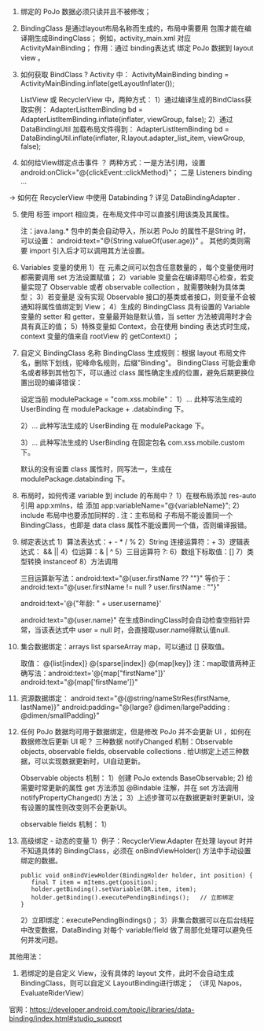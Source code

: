 1. 绑定的 PoJo 数据必须只读并且不被修改；

2. BindingClass 是通过layout布局名称而生成的，布局中需要用 <layout></layout> 包围才能在编译期生成BindingClass；
   例如，activity_main.xml 对应 ActivityMainBinding；
   作用：通过 binding表达式 绑定 PoJo 数据到 layout view 。

3. 如何获取 BindClass ?
   Activity 中： ActivityMainBinding binding = ActivityMainBinding.inflate(getLayoutInflater());

   ListView 或 RecyclerView 中，两种方式：
   1）通过编译生成的BindClass获取实例：
      AdapterListItemBinding bd = AdapterListItemBinding.inflate(inflater, viewGroup, false);
   2）通过 DataBindingUtil 加载布局文件得到：
      AdapterListItemBinding bd = DataBindingUtil.inflate(inflater,
                                               R.layout.adapter_list_item, viewGroup, false);

4. 如何给View绑定点击事件 ？
   两种方式：一是方法引用，设置 android:onClick="@{clickEvent::clickMethod}"；
            二是 Listeners binding ...

-> 如何在 RecyclerView 中使用 Databinding ?
   详见 DataBindingAdapter .

5. 使用 <import> 标签 import 相应类，在布局文件中可以直接引用该类及其属性。

   注：java.lang.* 包中的类会自动导入，所以若 PoJo 的属性不是String 时，可以设置： android:text="@{String.valueOf(user.age)}" 。
   其他的类则需要 import 引入后才可以调用其方法设置。

6. Variables 变量的使用
   1）在 <data></data> 元素之间可以包含任意数量的 <variable>，每个变量使用时都需要调用 set 方法设置赋值；
   2）variable 变量会在编译期尽心检查，若变量实现了 Observable 或者 observable collection ，就需要映射为具体类型；
   3）若变量是 没有实现 Observable 接口的基类或者接口，则变量不会被通知将属性值绑定到 View；
   4）生成的 BindingClass 具有设置的 Variable变量的 setter 和 getter，变量最开始是默认值，当 setter 方法被调用时才会具有真正的值；
   5）特殊变量如 Context，会在使用 binding 表达式时生成，context 变量的值来自 rootView 的 getContext() ；

7. 自定义 BindingClass 名称
   BindingClass 生成规则：根据 layout 布局文件名，删除下划线，驼峰命名规则，后缀"Binding"。
   BindingClass 可能会重命名或者移到其他包下，可以通过 class 属性确定生成的位置，避免后期更换位置出现的编译错误：

   设定当前 modulePackage = "com.xss.mobile"：
   1）<data class="UserBinding">...</data>
      此种写法生成的 UserBinding 在 modulePackage + .databinding 下。

   2）<data class=".UserBinding">...</data>
      此种写法生成的 UserBinding 在 modulePackage 下。

   3）<data class="com.xss.mobile.custom.UserBinding">...</data>
     此种写法生成的 UserBinding 在固定包名 com.xss.mobile.custom 下。

   默认的没有设置 class 属性时，同写法一，生成在 modulePackage.databinding 下。

8. <include> 布局时，如何传递 variable 到 include 的布局中？
   1）在根布局添加 res-auto 引用 app:xmlns，给 <include> 添加 app:variableName="@{variableName}";
   2）include 布局中也要添加同样的 <data> <variable>.
   注：主布局和 <include> 子布局不能设置同一个 BindingClass，也即是 data class 属性不能设置同一个值，否则编译报错。

9. 绑定表达式
   1）算法表达式：+ - * / %
   2）String 连接运算符：+
   3）逻辑表达式： && ||
   4）位运算：& | ^
   5）三目运算符 ?:
   6）数组下标取值：[]
   7）类型转换 instanceof
   8）方法调用

   三目运算新写法：android:text="@{user.firstName ?? ""}"
          等价于：android:text="@{user.firstName != null ? user.firstName : ""}"

   android:text='@{"年龄: " + user.username}'

   android:text="@{user.name}" 在生成BindingClass时会自动检查空指针异常，当该表达式中 user = null 时，会直接取user.name得默认值null.

10. 集合数据绑定：arrays list sparseArray map，可以通过 [] 获取值。
        <import type="android.util.SparseArray"/>
        <import type="java.util.Map"/>
        <import type="java.util.List"/>
        <variable name="list" type="List&lt;String&gt;"/>
        <variable name="sparse" type="SparseArray&lt;String&gt;"/>
        <variable name="map" type="Map&lt;String, String&gt;"/>
        <variable name="index" type="int"/>
        <variable name="key" type="String"/>

    取值： @{list[index]} @{sparse[index]} @{map[key]}
    注：map取值两种正确写法：android:text='@{map["firstName"]}'  android:text="@{map['firstName']}"

11. 资源数据绑定：
    android:text="@{@string/nameStrRes(firstName, lastName)}"
    android:padding="@{large? @dimen/largePadding : @dimen/smallPadding}"

12. 任何 PoJo 数据均可用于数据绑定，但是修改 PoJo 并不会更新 UI ，如何在数据修改后更新 UI 呢？
    三种数据 notifyChanged 机制：Observable objects, observable fields, observable collections .
    给UI绑定上述三种数据，可以实现数据更新时，UI自动更新。

    Observable objects 机制：
        1）创建 PoJo extends BaseObservable;
        2) 给需要时常更新的属性 get 方法添加 @Bindable 注解，并在 set 方法调用 notifyPropertyChanged() 方法；
        3）上述步骤可以在数据更新时更新UI，没有设置的属性则改变则不会更新UI。

    observable fields 机制：
        1）

13. 高级绑定 - 动态的变量
    1）例子：RecyclerView.Adapter 在处理 layout 时并不知道具体的 BindingClass，必须在 onBindViewHolder() 方法中手动设置绑定的数据。
    `````````````````````````
    public void onBindViewHolder(BindingHolder holder, int position) {
       final T item = mItems.get(position);
       holder.getBinding().setVariable(BR.item, item);
       holder.getBinding().executePendingBindings();   // 立即绑定
    }
    `````````````````````````
    2）立即绑定：executePendingBindings()；
    3）非集合数据可以在后台线程中改变数据，DataBinding 对每个 variable/field 做了局部化处理可以避免任何并发问题。

其他用法：
1. 若绑定的是自定义 View，没有具体的 layout 文件，此时不会自动生成 BindingClass，则可以自定义 LayoutBinding进行绑定；
   （详见 Napos，EvaluateRiderView）







官网：https://developer.android.com/topic/libraries/data-binding/index.html#studio_support